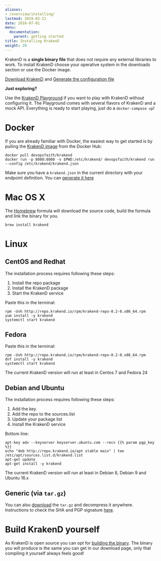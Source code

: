 ```yaml
---
aliases:
- /overview/installing/
lastmod: 2019-03-11
date: 2016-07-01
menu:
  documentation:
    parent: getting started
title: Installing KrakenD
weight: 20
---
```

KrakenD is a **single binary file** that does not require any external libraries to work. To install KrakenD choose your operative system in the downloads section or use the Docker image.


<a href="/download" class="btn btn-secondary"><i class="fa fa-download"></i> Download KrakenD</a>
and
<a href="http://designer.krakend.io" class="btn btn-secondary"><i class="fa fa-file"></i> Generate the configuration file</a>


**Just exploring?**

Use the [KrakenD Playground](https://github.com/devopsfaith/krakend-playground) if you want to play with KrakenD without configuring it. The Playground comes with several flavors of KrakenD and a mock API. Everything is ready to start playing, just do a `docker-compose up`!

# Docker
If you are already familiar with Docker, the easiest way to get started is by pulling the [KrakenD image](https://hub.docker.com/r/devopsfaith/krakend/) from the Docker Hub:

    docker pull devopsfaith/krakend
    docker run -p 8080:8080 -v $PWD:/etc/krakend/ devopsfaith/krakend run --config /etc/krakend/krakend.json

Make sure you have a `krakend.json` in the current directory with your endpoint definition. You can [generate it here](http://designer.krakend.io/)

# Mac OS X
The [Homebrew](https://brew.sh/) formula will download the source code, build the formula and link the binary for you.

    brew install krakend

# Linux

## CentOS and Redhat
The installation process requires following these steps:

1. Install the repo package
2. Install the KrakenD package
3. Start the KrakenD service

Paste this in the terminal:

    rpm -Uvh http://repo.krakend.io/rpm/krakend-repo-0.2-0.x86_64.rpm
    yum install -y krakend
    systemctl start krakend

## Fedora
Paste this in the terminal:

    rpm -Uvh http://repo.krakend.io/rpm/krakend-repo-0.2-0.x86_64.rpm
    dnf install -y krakend
    systemctl start krakend

The current KrakenD version will run at least in Centos 7 and Fedora 24

## Debian and Ubuntu

The installation process requires following these steps:

1. Add the key
2. Add the repo to the sources.list
3. Update your package list
4. Install the KrakenD service

Bottom line:

    apt-key adv --keyserver keyserver.ubuntu.com --recv {{% param pgp_key %}}
    echo "deb http://repo.krakend.io/apt stable main" | tee /etc/apt/sources.list.d/krakend.list
    apt-get update
    apt-get install -y krakend

The current KrakenD version will run at least in Debian 8, Debian 9 and Ubuntu 16.x

## Generic (via `tar.gz`)
You can also [download](/download) the `tar.gz` and decompress it anywhere. Instructions to check the SHA and PGP signature [here](/docs/overview/verifying-packages).


# Build KrakenD yourself
As KrakenD is open source you can opt for [building the binary](https://github.com/devopsfaith/krakend-ce). The binary you will produce is the same you can get in our download page, only that compiling it yourself always feels good!
